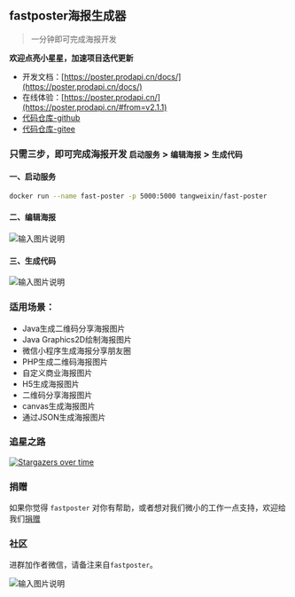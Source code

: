 ## fastposter海报生成器

> 一分钟即可完成海报开发

**欢迎点亮小星星，加速项目迭代更新**

- 开发文档：[https://poster.prodapi.cn/docs/](https://poster.prodapi.cn/docs/)
- 在线体验：[https://poster.prodapi.cn/](https://poster.prodapi.cn/#from=v2.1.1)
- [代码仓库-github](https://github.com/psoho/fast-poster)
- [代码仓库-gitee](https://gitee.com/psoho/fast-poster)

### 只需三步，即可完成海报开发 `启动服务` > `编辑海报` > `生成代码`

#### 一、启动服务

```bash
docker run --name fast-poster -p 5000:5000 tangweixin/fast-poster
```

#### 二、编辑海报

![输入图片说明](https://poster.prodapi.cn/docs/assets/image-20210916131437123.png)

#### 三、生成代码

![输入图片说明](https://poster.prodapi.cn/docs/assets/image-20210916131538847.png)


### 适用场景：

- Java生成二维码分享海报图片
- Java Graphics2D绘制海报图片
- 微信小程序生成海报分享朋友圈
- PHP生成二维码海报图片
- 自定义商业海报图片
- H5生成海报图片
- 二维码分享海报图片
- canvas生成海报图片
- 通过JSON生成海报图片

### 追星之路

[![Stargazers over time](https://starchart.cc/psoho/fast-poster.svg)](https://starchart.cc/psoho/fast-poster)

### 捐赠

如果你觉得 `fastposter` 对你有帮助，或者想对我们微小的工作一点支持，欢迎给我们[捐赠](https://poster.prodapi.cn/docs/#/donate)

### 社区

进群加作者微信，请备注来自`fastposter`。

![输入图片说明](https://poster.prodapi.cn/docs/_media/images/qrcode.jpg)


